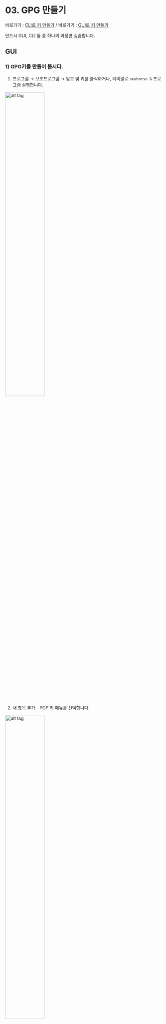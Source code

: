 # 03. GPG 만들기

바로가기 : [CLI로 키 만들기](#cli) / 바로가기 : [GUI로 키 만들기](#gui)

반드시 GUI, CLI 둘 중 하나의 과정만 실습합니다.

## GUI

### 1) GPG키를 만들어 봅시다.

1) 프로그램 → 보조프로그램 → 암호 및 키를 클릭하거나, 터미널로 ```seahorse &``` 프로그램 실행합니다.

<img alt="alt tag" height="50%" src="media/seahorse.png" width="50%"/>

2) 새 항목 추가 - PGP 키 매뉴를 선택합니다.

<img alt="alt tag" height="50%" src="media/seahorse_menu.png" width="50%"/>

3) 전체 이름, 이메일을 입력합니다.
만약 만료 기간을 정하려면 아래 "만료되지 않음"을 체크 해제하고 만료 날짜 지정합니다.

<img alt="alt tag" height="50%" src="media/seahorse_enter.png" width="50%"/>
<img alt="alt tag" height="50%" src="media/seahorse_enter_complete.png" width="50%"/>

모두 완료해면 만들기 버튼이 활성화됩니다.

4) 잠시 기다립니다.

<img alt="alt tag" height="50%" src="media/seahorse_create_gpg_key.png" width="50%"/>

### 2) 우분투 서버에 키를 동기화 해봅시다.

1) 원격매뉴에서 키 동기화 및 공개 매뉴를 선택합니다.

<img alt="alt tag" height="50%" src="media/seahorse_sync_menu.png" width="50%"/>

2) 키 서버를 누릅니다.

<img alt="alt tag" height="50%" src="media/seahorse_sync_without_server.png" width="50%"/>

3) 키를 공개할 곳에서 hkp://keyserver.ubuntu.com:11371를 입력하거나 선택합니다.

<img alt="alt tag" height="50%" src="media/seahorse_select_server.png" width="50%"/>

4) 서버 선택을 완료하면 아래와 같이 동기화 버튼이 활성화됩니다.

<img alt="alt tag" height="50%" src="media/seahorse_sync_with_server.png" width="50%"/>

5) 동기화하고 기다립니다.

### 3) 개인키를 백업해봅시다.

1) 내 폴더에서 숨김 파일을 보이게 설정하고 Home 폴더에서 .gnupg 폴더를 찾습니다.

<img alt="alt tag" height="50%" src="media/find_my_gnupg_using_gui.png" width="50%"/>

2) 해당 폴더를 백업합니다.

<img alt="alt tag" height="50%" src="media/seahorse_key_menu.png" width="50%"/>

3) 혹은 암호 및 암호화 키 프로그램에서 내보내기로 asc파일으로 백업합니다.

### 4) 핑거프린트를 확인해봅시다.

<img alt="alt tag" height="50%" src="media/seahorse_key_menu.png" width="50%"/>

1) 암호 및 키 프로그램에서 본인의 키를 우측 클릭하여 속성에 들어갑니다.

<img alt="alt tag" height="50%" src="media/seahorse_fingerprint.png" width="50%"/>

2) 핑거프린트를 확인합니다.

## CLI

### 1) GPG키를 만들어 봅시다.

1) gpg --gen-key 를 터미널에 입력합니다.

```shell
gpg --gen-key
```

2) 기본값을 선택하기위해 enter를 누릅니다.

3) 최종확인 질문이 나오면 y를 입력합니다. (틀리면 n)

4) gpg키의 이름,메일주소를 작성합니다.

5)입력한 정보가 맞다면 o를 눌러 확인합니다

6)비밀번호를 만들어 줍니다.

7) 랜덤 바이트를 모아줍니다.

* 참조 [스택오버플로우](https://stackoverflow.com/questions/11708334/pgp-asymmetric-not-enough-random-bytes-available-please-do-some-other-work-to)

8) gpg2 --list-key 명령어로 자신의 키 id를 확인합니다.

```shell
gpg2 --list-key 
```

### 2) 우분투 서버에 키를 동기화 해봅시다.

1) gpg --send-keys --keyserver keyserver.ubuntu.com {키ID} 를 터미널에 입력합니다.

```shell
gpg --send-keys --keyserver keyserver.ubuntu.com {키ID}
```

2) 동기화하고 기다립니다.

### 3) 개인키를 백업해봅시다.

1) 내 폴더에서 숨김 파일을 보이게 설정하고 Home 폴더에서 .gnupg 폴더를 찾습니다.

<img alt="alt tag" height="50%" src="media/find_my_gnupg_using_gui.png" width="50%"/>

2) 해당 폴더를 백업합니다.

<img alt="alt tag" height="50%" src="media/seahorse_key_menu.png" width="50%"/>

3) 혹은 암호 및 암호화 키 프로그램에서 내보내기로 asc파일으로 백업합니다.

### 4) 핑거프린트를 확인해봅시다.

1) gpg --fingerprint를 터미널에 입력하여 현재 가지고 있는 키의 핑거프린트를 확인합니다.

```shell
gpg --fingerprint
```

[다음](04.code-of-conduct%EC%84%9C%EB%AA%85%ED%95%98%EA%B8%B0.md) 챕터로 넘어갑시다!
